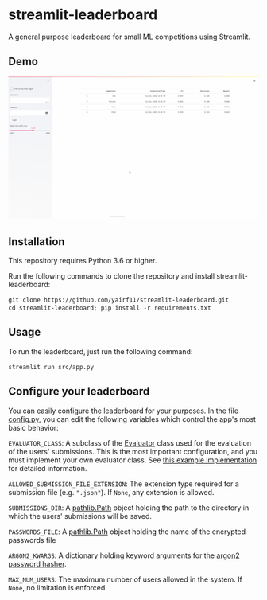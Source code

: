 # streamlit-leaderboard
A general purpose leaderboard for small ML competitions using Streamlit.

## Demo
![](demo.gif)


## Installation
This repository requires Python 3.6 or higher.

Run the following commands to clone the repository and install streamlit-leaderboard:
```
git clone https://github.com/yairf11/streamlit-leaderboard.git
cd streamlit-leaderboard; pip install -r requirements.txt
```

## Usage
To run the leaderboard, just run the following command:
```
streamlit run src/app.py
```

## Configure your leaderboard
You can easily configure the leaderboard for your purposes. 
In the file [config.py](src/config.py), 
you can edit the following variables which control the app's most basic behavior:

`EVALUATOR_CLASS`: A subclass of the [Evaluator](src/evaluation/evaluator.py) class
 used for the evaluation of the users' submissions. 
 This is the most important configuration, 
 and you must implement your own evaluator class. 
 See [this example implementation](src/examples/f1_precision_recall_example.py)
  for detailed information.

`ALLOWED_SUBMISSION_FILE_EXTENSION`: The extension type required for a 
 submission file (e.g. `".json"`). If `None`, any extension is allowed.

`SUBMISSIONS_DIR`: A [pathlib.Path](https://docs.python.org/3/library/pathlib.html) object 
 holding the path to the directory in which the users' submissions will be saved.

`PASSWORDS_FILE`: A [pathlib.Path](https://docs.python.org/3/library/pathlib.html) object 
 holding the name of the encrypted passwords file

`ARGON2_KWARGS`: A dictionary holding keyword arguments for the 
 [argon2 password hasher](https://argon2-cffi.readthedocs.io/en/stable/api.html#argon2.PasswordHasher).

`MAX_NUM_USERS`: The maximum number of users allowed in the system. If `None`, no limitation is enforced.





